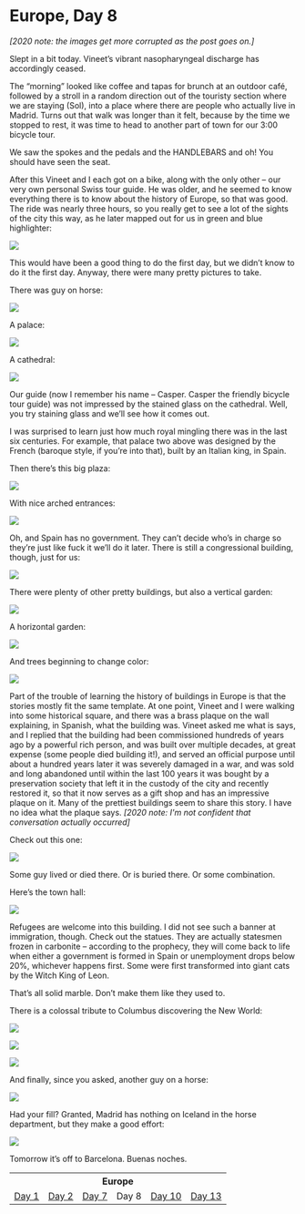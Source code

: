 Europe, Day 8
=============
*[2020 note: the images get more corrupted as the post goes on.]*

Slept in a bit today. Vineet’s vibrant nasopharyngeal discharge has
accordingly ceased.

The “morning” looked like coffee and tapas for brunch at an outdoor café,
followed by a stroll in a random direction out of the touristy section where
we are staying (Sol), into a place where there are people who actually live
in Madrid. Turns out that walk was longer than it felt, because by the time
we stopped to rest, it was time to head to another part of town for our 3:00
bicycle tour.

We saw the spokes and the pedals and the HANDLEBARS and oh! You should have
seen the seat.

After this Vineet and I each got on a bike, along with the only other – our
very own personal Swiss tour guide. He was older, and he seemed to know
everything there is to know about the history of Europe, so that was good.
The ride was nearly three hours, so you really get to see a lot of the
sights of the city this way, as he later mapped out for us in green and blue
highlighter:
 
![](europe8-001_small.jpg) 

This would have been a good thing to do the first day, but we didn’t know to
do it the first day. Anyway, there were many pretty pictures to take.

There was guy on horse:

![](europe8-002_small.jpg)

A palace:

![](europe8-003_small.jpg)

A cathedral:

![](europe8-004_small.jpg)

Our guide (now I remember his name – Casper. Casper the friendly bicycle
tour guide) was not impressed by the stained glass on the cathedral. Well,
you try staining glass and we’ll see how it comes out.

I was surprised to learn just how much royal mingling there was in the last
six centuries. For example, that palace two above was designed by the French
(baroque style, if you’re into that), built by an Italian king, in Spain.

Then there’s this big plaza:

![](europe8-005_small.jpg)
 
With nice arched entrances:
 
![](europe8-006_small.jpg)

Oh, and Spain has no government. They can’t decide who’s in charge so
they’re just like fuck it we’ll do it later. There is still a congressional
building, though, just for us:
 
![](europe8-007_small.jpg)

There were plenty of other pretty buildings, but also a vertical garden:
 
![](europe8-008_small.jpg)

A horizontal garden:

![](europe8-009_small.jpg) 

And trees beginning to change color:

![](europe8-010_small.jpg) 

Part of the trouble of learning the history of buildings in Europe is that
the stories mostly fit the same template. At one point, Vineet and I were
walking into some historical square, and there was a brass plaque on the
wall explaining, in Spanish, what the building was. Vineet asked me what is
says, and I replied that the building had been commissioned hundreds of
years ago by a powerful rich person, and was built over multiple decades, at
great expense (some people died building it!), and served an official
purpose until about a hundred years later it was severely damaged in a war,
and was sold and long abandoned until within the last 100 years it was
bought by a preservation society that left it in the custody of the city and
recently restored it, so that it now serves as a gift shop and has an
impressive plaque on it. Many of the prettiest buildings seem to share this
story. I have no idea what the plaque says.
*[2020 note: I'm not confident that conversation actually occurred]*

Check out this one:

![](europe8-011_small.jpg) 

Some guy lived or died there. Or is buried there. Or some combination.

Here’s the town hall:

![](europe8-012_small.jpg) 

Refugees are welcome into this building. I did not see such a banner at
immigration, though. Check out the statues. They are actually statesmen
frozen in carbonite – according to the prophecy, they will come back to life
when either a government is formed in Spain or unemployment drops below 20%,
whichever happens first. Some were first transformed into giant cats by the
Witch King of Leon.

That’s all solid marble. Don’t make them like they used to.

There is a colossal tribute to Columbus discovering the New World:

![](europe8-013_small.jpg) 
 
![](europe8-014_small.jpg) 
 
![](europe8-015.gif) 

And finally, since you asked, another guy on a horse:

![](europe8-016_small.jpg) 

Had your fill? Granted, Madrid has nothing on Iceland in the horse
department, but they make a good effort:

![](europe8-017_small.jpg) 
 
Tomorrow it’s off to Barcelona. Buenas noches.

<table class="series">
  <tr><th colspan="6">Europe</th></tr>
  <tr>
    <td><a href="europe1.html">Day 1</a></td>
    <td><a href="europe2.html">Day 2</a></td>
    <td><a href="europe7.html">Day 7</a></td>
    <td>Day 8</td>
    <td><a href="europe10.html">Day 10</a></td>
    <td><a href="europe13.html">Day 13</a></td>
  </tr>
</table>
